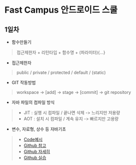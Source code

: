 # Fast Campus 안드로이드 스쿨

## 1일차
- 함수만들기
> 접근제한자 + 리턴타입 + 함수명 +  (파라미터){...}
- 접근제한자
> public / private / protected / default / (static)
- GIT 작동방법
> workspace -> [add] -> stage -> [commit] -> git repository
- 자바 파일의 컴파일 방식
>* JIT : 실행 시 컴파일 / 끝나면 삭제 -> 느리지만 저용량
>* AOT : 설치 시 컴파일 / 계속 유지 -> 빠르지만 고용량
- 변수, 자료형, 상수 등 자바기초
>* [Code예시](https://github.com/kps990515/Github/blob/master/src/Hello.java)
>* [Github 참고](https://rogerdudler.github.io/git-guide/index.ko.html)
>* [Github 자세히](https://nolboo.kim/blog/2013/10/06/github-for-beginner/)
>* [Github 실습](http://learnbranch.urigit.com)
